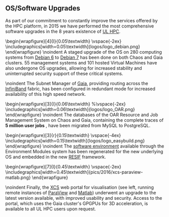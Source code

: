 ## OS/Software Upgrades

As part of our commitment to constantly improve the services offered by the HPC platform,
in 2015 we have performed the most comprehensive software upgrades in the 8 years existence of [UL HPC](https://hpc.uni.lu).

\begin{wrapfigure}[4]{l}{0.05\textwidth}
  \vspace{-2ex}
  \includegraphics[width=0.05\textwidth]{logos/logo_debian.png}
\end{wrapfigure}
\noindent
A staged upgrade of the OS on 280 computing systems from [Debian 6](https://www.debian.org/releases/squeeze/) to [Debian 7](https://www.debian.org/releases/wheezy/) has been done on both Chaos and Gaia clusters.
55 management systems and 101 hosted Virtual Machines have also undergone OS upgrades, allowing for increased stability and uninterrupted security support of these critical systems.

\noindent
The Subnet Manager of [Gaia](https://hpc.uni.lu/systems/gaia/), providing routing across the [InfiniBand](https://en.wikipedia.org/wiki/InfiniBand) fabric, has been configured in redundant mode for increased availability of this high speed network.

\begin{wrapfigure}[3]{l}{0.06\textwidth}
  %\vspace{-2ex}
  \includegraphics[width=0.06\textwidth]{logos/logo_OAR.png}
\end{wrapfigure}
\noindent The databases of the OAR Resource and Job Management System on Chaos and Gaia, containing the complete traces of __5 million user jobs__ <!-- (1.45M on Chaos since Feb. 8th, 2008, 3.55M on Gaia - since Dec 21st, 2011)-->, have been migrated from MySQL to PostgreSQL.

\begin{wrapfigure}[3]{r}{0.15\textwidth}
  \vspace{-4ex}
  \includegraphics[width=0.15\textwidth]{logos/logo_easybuild.png}
\end{wrapfigure}
\noindent
The [software environment](http://hpc.uni.lu/users/software/) available through the Environment Modules system has been regenerated for the new underlying OS and embedded in the new [RESIF](http://resif.readthedocs.org/en/latest/) framework.

\begin{wrapfigure}[7]{l}{0.45\textwidth}
  \vspace{-2ex}
  \includegraphics[width=0.45\textwidth]{pics/2016/xcs-paraview-matlab.png}
\end{wrapfigure}

\noindent
Finally, the [XCS](https://xcs.uni.lux) web portal for visualisation (see left, running remote instances of [ParaView](http://paraview.org) and [Matlab](http://www.mathworks.com/products/matlab)) underwent an upgrade to the latest version available, with improved usability and security. Access to the portal, which uses the Gaia cluster's GPGPUs for 3D acceleration, is available to all UL HPC users upon request.

<!--
\begin{figure}[h]
%\vspace{-3ex}
    \centering.
    \includegraphics[width=0.75\textwidth]{pics/2016/xcs-paraview-matlab.png}
    %\caption*{\small Updated \href{https://xcs.uni.lux}{XCS} visualisation portal running remote instances of \href{http://paraview.org}{ParaView} and \href{http://www.mathworks.com/products/matlab}{Matlab}.}
    \vspace{-3ex}
\end{figure}
-->
